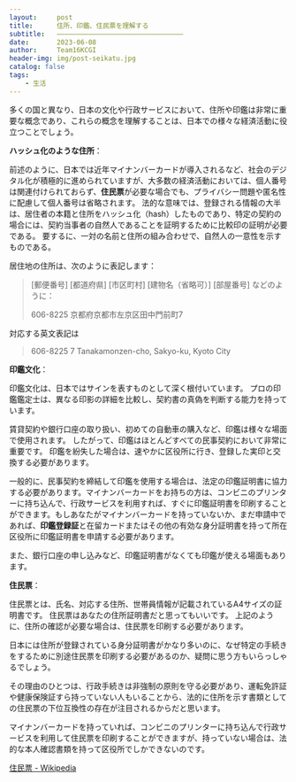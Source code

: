 ```yaml
---
layout:     post
title:      住所、印鑑、住民票を理解する
subtitle:   ————————————————————————————————
date:       2023-06-08
author:     Team16KCGI
header-img: img/post-seikatu.jpg
catalog: false
tags:
    - 生活
---
```


多くの国と異なり、日本の文化や行政サービスにおいて、住所や印鑑は非常に重要な概念であり、これらの概念を理解することは、日本での様々な経済活動に役立つことでしょう。

**ハッシュ化のような住所**：

前述のように、日本では近年マイナンバーカードが導入されるなど、社会のデジタル化が積極的に進められていますが、大多数の経済活動においては、個人番号は関連付けられておらず、**住民票**が必要な場合でも、プライバシー問題や匿名性に配慮して個人番号は省略されます。 法的な意味では、登録される情報の大半は、居住者の本籍と住所をハッシュ化（hash）したものであり、特定の契約の場合には、契約当事者の自然人であることを証明するために比較印の証明が必要である。 要するに、一対の名前と住所の組み合わせで、自然人の一意性を示すものである。

居住地の住所は、次のように表記します：

> [郵便番号] 
> [都道府県] [市区町村] [建物名（省略可）] [部屋番号] などのように：
> 
> 606-8225 
> 京都府京都市左京区田中門前町7

対応する英文表記は

> 606-8225 
> 7 Tanakamonzen-cho, Sakyo-ku, Kyoto City

**印鑑文化**：

印鑑文化は、日本ではサインを表すものとして深く根付いています。 プロの印鑑鑑定士は、異なる印影の詳細を比較し、契約書の真偽を判断する能力を持っています。

賃貸契約や銀行口座の取り扱い、初めての自動車の購入など、印鑑は様々な場面で使用されます。 したがって、印鑑はほとんどすべての民事契約において非常に重要です。 印鑑を紛失した場合は、速やかに区役所に行き、登録した実印と交換する必要があります。

一般的に、民事契約を締結して印鑑を使用する場合は、法定の印鑑証明書に協力する必要があります。マイナンバーカードをお持ちの方は、コンビニのプリンターに持ち込んで、行政サービスを利用すれば、すぐに印鑑証明書を印刷することができます。もしあなたがマイナンバーカードを持っていないか、まだ申請中であれば、**印鑑登録証**と在留カードまたはその他の有効な身分証明書を持って所在区役所に印鑑証明書を申請する必要があります。

また、銀行口座の申し込みなど、印鑑証明書がなくても印鑑が使える場面もあります。

**住民票**：

住民票とは、氏名、対応する住所、世帯員情報が記載されているA4サイズの証明書です。 住民票はあなたの住所証明書だと思ってもいいです。 上記のように、住所の確認が必要な場合は、住民票を印刷する必要があります。

日本には住所が登録されている身分証明書がかなり多いのに、なぜ特定の手続きをするために別途住民票を印刷する必要があるのか、疑問に思う方もいらっしゃるでしょう。

その理由のひとつは、行政手続きは非強制の原則を守る必要があり、運転免許証や健康保険証すら持っていない人もいることから、法的に住所を示す書類としての住民票の下位互換性の存在が注目されるからだと思います。

マイナンバーカードを持っていれば、コンビニのプリンターに持ち込んで行政サービスを利用して住民票を印刷することができますが、持っていない場合は、法的な本人確認書類を持って区役所でしかできないのです。

[住民票 - Wikipedia](https://ja.wikipedia.org/wiki/%E4%BD%8F%E6%B0%91%E7%A5%A8)

